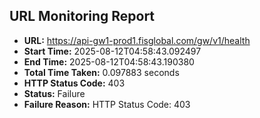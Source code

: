 ## URL Monitoring Report

- **URL:** https://api-gw1-prod1.fisglobal.com/gw/v1/health
- **Start Time:** 2025-08-12T04:58:43.092497
- **End Time:** 2025-08-12T04:58:43.190380
- **Total Time Taken:** 0.097883 seconds
- **HTTP Status Code:** 403
- **Status:** Failure
- **Failure Reason:** HTTP Status Code: 403
